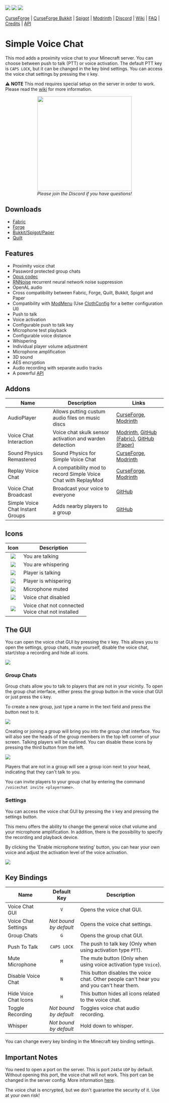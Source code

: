 ![](http://cf.way2muchnoise.eu/full_416089_downloads.svg)
![](http://cf.way2muchnoise.eu/versions/416089.svg)
![](https://img.shields.io/discord/854659575324344340?label=Discord&style=flat&logo=discord&labelColor=2d2d2d)

[CurseForge](https://www.curseforge.com/minecraft/mc-mods/simple-voice-chat)
|
[CurseForge Bukkit](https://www.curseforge.com/minecraft/bukkit-plugins/simple-voice-chat/files/all)
|
[Spigot](https://www.spigotmc.org/resources/simple-voice-chat.93738/)
|
[Modrinth](https://modrinth.com/mod/simple-voice-chat)
|
[Discord](https://discord.gg/4dH2zwTmyX)
|
[Wiki](https://modrepo.de/minecraft/voicechat/wiki)
|
[FAQ](https://modrepo.de/minecraft/voicechat/faq)
|
[Credits](https://modrepo.de/minecraft/voicechat/credits)
|
[API](api/readme.md)

# Simple Voice Chat

This mod adds a proximity voice chat to your Minecraft server.
You can choose between push to talk (PTT) or voice activation.
The default PTT key is `CAPS LOCK`, but it can be changed in the key bind settings.
You can access the voice chat settings by pressing the `V` key.

:warning: **NOTE** This mod requires special setup on the server in order to work.
Please read the [wiki](https://modrepo.de/minecraft/voicechat/wiki?t=setup) for more information.

<p align="center">
    <a href="https://discord.gg/4dH2zwTmyX">
        <img src="https://i.imgur.com/JgDt1Fl.png" width="300">
    </a>
    <br/>
    <i>Please join the Discord if you have questions!</i>
</p>

## Downloads

- [Fabric](https://www.curseforge.com/minecraft/mc-mods/simple-voice-chat/files/all?filter-status=1&filter-game-version=2020709689:7499)
- [Forge](https://www.curseforge.com/minecraft/mc-mods/simple-voice-chat/files/all?filter-status=1&filter-game-version=2020709689:7498)
- [Bukkit/Spigot/Paper](https://www.curseforge.com/minecraft/bukkit-plugins/simple-voice-chat/files/all)
- [Quilt](https://www.curseforge.com/minecraft/mc-mods/simple-voice-chat/files/all?filter-status=1&filter-game-version=2020709689:9153)

## Features

- Proximity voice chat
- Password protected group chats
- [Opus codec](https://opus-codec.org/)
- [RNNoise](https://jmvalin.ca/demo/rnnoise/) recurrent neural network noise suppression
- OpenAL audio
- Cross compatibility between Fabric, Forge, Quilt, Bukkit, Spigot and Paper
- Compatibility with [ModMenu](https://www.curseforge.com/minecraft/mc-mods/modmenu) (Use [ClothConfig](https://www.curseforge.com/minecraft/mc-mods/cloth-config) for a better configuration UI)
- Push to talk
- Voice activation
- Configurable push to talk key
- Microphone test playback
- Configurable voice distance
- Whispering
- Individual player volume adjustment
- Microphone amplification
- 3D sound
- AES encryption
- Audio recording with separate audio tracks
- A powerful [API](api/readme.md)

## Addons

| Name                               | Description                                                    | Links                                                                                                                                                                                                          |
|------------------------------------|----------------------------------------------------------------|----------------------------------------------------------------------------------------------------------------------------------------------------------------------------------------------------------------|
| AudioPlayer                        | Allows putting custum audio files on music discs               | [CurseForge](https://www.curseforge.com/minecraft/mc-mods/audioplayer), [Modrinth](https://modrinth.com/mod/audioplayer)                                                                                       |
| Voice Chat Interaction             | Voice chat skulk sensor activation and warden detection        | [Modrinth](https://modrinth.com/mod/voice-chat-interaction), [GitHub (Fabric)](https://github.com/henkelmax/voicechat-interaction), [GitHub (Paper)](https://github.com/iGalaxyYT/voicechat-interaction-paper) |
| Sound Physics Remastered           | Sound Physics for Simple Voice Chat                            | [CurseForge](https://www.curseforge.com/minecraft/mc-mods/sound-physics-remastered), [Modrinth](https://modrinth.com/mod/sound-physics-remastered)                                                             |
| Replay Voice Chat                  | A compatibility mod to record Simple Voice Chat with ReplayMod | [CurseForge](https://www.curseforge.com/minecraft/mc-mods/replay-voice-chat), [Modrinth](https://modrinth.com/mod/replay-voice-chat)                                                                           |
| Voice Chat Broadcast               | Broadcast your voice to everyone                               | [GitHub](https://github.com/henkelmax/voicechat-broadcast-plugin)                                                                                                                                              |
| Simple Voice Chat Instant Groups   | Adds nearby players to a group                                 | [GitHub](https://github.com/henkelmax/instant-group)                                                                                                                                                           |


## Icons

|                  Icon                   | Description                                           |
|:---------------------------------------:|-------------------------------------------------------|
|  ![](https://i.imgur.com/FZD3ohs.png)   | You are talking                                       |
|  ![](https://i.imgur.com/BJt2YAL.png)   | You are whispering                                    |
|  ![](https://i.imgur.com/lmN6ydy.png)   | Player is talking                                     |
|  ![](https://i.imgur.com/Felj73b.png)   | Player is whispering                                  |
|  ![](https://i.imgur.com/dI3pfmA.png)   | Microphone muted                                      |
|  ![](https://i.imgur.com/MZRBqra.png)   | Voice chat disabled                                   |
|  ![](https://i.imgur.com/Lv3K6tC.png)   | Voice chat not connected<br/>Voice chat not installed |

## The GUI

You can open the voice chat GUI by pressing the `V` key.
This allows you to open the settings, group chats, mute yourself, disable the voice chat, start/stop a recording and hide all icons.

![](https://i.imgur.com/TCCHTl8.png)

### Group Chats

Group chats allow you to talk to players that are not in your vicinity.
To open the group chat interface, either press the group button in the voice chat GUI or just press the `G` key.

To create a new group, just type a name in the text field and press the button next to it.

![](https://i.imgur.com/FihRdNd.png)

Creating or joining a group will bring you into the group chat interface.
You will also see the heads of the group members in the top left corner of your screen.
Talking players will be outlined.
You can disable these icons by pressing the third button from the left.

![](https://i.imgur.com/ZVSfBms.png)

Players that are not in a group will see a group icon next to your head, indicating that they can't talk to you.

You can invite players to your group chat by entering the command `/voicechat invite <playername>`.

### Settings

You can access the voice chat GUI by pressing the `V` key and pressing the settings button.

This menu offers the ability to change the general voice chat volume and your microphone amplification.
In addition, there is the possibility to specify the recording and playback device.

By clicking the 'Enable microphone testing' button, you can hear your own voice and adjust the activation level of the voice activation.

![](https://i.imgur.com/TMyfSYU.png)

## Key Bindings

| Name                  |      Default Key       | Description                                                                               |
|-----------------------|:----------------------:|-------------------------------------------------------------------------------------------|
| Voice Chat GUI        |          `V`           | Opens the voice chat GUI.                                                                 |
| Voice Chat Settings   | *Not bound by default* | Opens the voice chat settings.                                                            |
| Group Chats           |          `G`           | Opens the group chat GUI.                                                                 |
| Push To Talk          |      `CAPS LOCK`       | The push to talk key (Only when using activation type `PTT`).                             |
| Mute Microphone       |          `M`           | The mute button (Only when using voice activation type `Voice`).                          |
| Disable Voice Chat    |          `N`           | This button disables the voice chat. Other people can't hear you and you can't hear them. |
| Hide Voice Chat Icons |          `H`           | This button hides all icons related to the voice chat.                                    |
| Toggle Recording      | *Not bound by default* | Toggles voice chat audio recording.                                                       |
| Whisper               | *Not bound by default* | Hold down to whisper.                                                                     |

You can change every key binding in the Minecraft key binding settings.

## Important Notes

You need to open a port on the server. This is port `24454` `UDP` by default.
Without opening this port, the voice chat will not work.
This port can be changed in the server config.
More information [here](https://modrepo.de/minecraft/voicechat/wiki?t=setup).

The voice chat is encrypted, but we don't guarantee the security of it. Use at your own risk!
